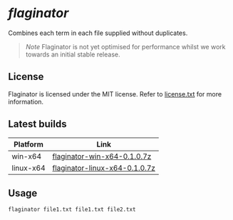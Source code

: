 # *flaginator*

Combines each term in each file supplied without duplicates.

  > *Note*
  > Flaginator is not yet optimised for performance whilst we work towards an initial stable release.
  
## License
Flaginator is licensed under the MIT license. Refer to [license.txt](https://github.com/metacrackorg/metacrack/blob/main/LICENSE) for more information.

## Latest builds 

| Platform | Link |
| --- | --- |
| win-x64 | [flaginator-win-x64-0.1.0.7z](https://github.com/acmesecorg/flaginator/raw/main/Builds/flaginator-win-x64-0.1.0.7z)|
| linux-x64 | [flaginator-linux-x64-0.1.0.7z](https://github.com/acmesecorg/flaginator/raw/main/Builds/flaginator-linux-64-0.1.0.7z)|
  
## Usage

`flaginator file1.txt file1.txt file2.txt`
